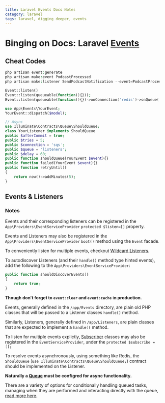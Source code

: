 ```yaml
---
title: Laravel Events Docs Notes
category: laravel
tags: laravel, digging deeper, events
---
```


# Binging on Docs: Laravel [Events](https://laravel.com/docs/8.x/events)

## Cheat Codes

```php
php artisan event:generate
php artisan make:event PodcastProcessed
php artisan make:listener SendPodcastNotification --event=PodcastProcessed
```

```php
Event::listen()
Event::listen(queueable(function(){}));
Event::listen(queueable(function(){})->onConnection('redis')->onQueue('podcasts')->delay(now()->addSeconds(10))->catch());

use App\Events\YourEvent;
YourEvent::dispatch($model);
```

```php
// Async
use Illuminate\Contracts\Queue\ShouldQueue;
class YourListener implements ShouldQueue
public $afterCommit = true;
public $tries = 5;
public $connection = 'sqs';
public $queue = 'listeners';
public $delay = 60;
public function shouldQueue(YourEvent $event){}
public function failed(YourEvent $event){}
public function retryUntil()
{
    return now()->addMinutes(5);
}
```

## Events & Listeners

### Notes

Events and their corresponding listeners can be registered in the `App\Providers\EventServiceProvider` `protected $listen=[]` property.

Events and Listeners may also be registered in the `App\Providers\EventServiceProvider` `boot()` method using the `Event` facade.

To conveniently listen for multiple events, checkout [Wildcard Listeners](https://laravel.com/docs/8.x/events#wildcard-event-listeners).

To autodiscover Listeners (and their `handle()` method type hinted events), add the following to the `App\Providers\EventServiceProvider`:

```php
public function shouldDiscoverEvents()
{
    return true;
}
```

**Though don't forget to `event:clear` and `event:cache` in production.**

Events, generally defined in the `/app/Events` directory, are plain old PHP classes that will be passed to a Listener classes `handle()` method.

Similarly, Listeners, generally defined in `/app/Listeners`, are plain classes that are expected to implement a `handle()` method.

To listen for multiple events explictly, [Subscriber](https://laravel.com/docs/8.x/events#event-subscribers) classes may also be registered in the `EventServiceProvider`, under the `protected $subscribe = [];`

To resolve events asynchronously, using something like Redis, the `ShouldQueue` (`use Illuminate\Contracts\Queue\ShouldQueue;`) contract should be implemented on the Listener.

**Naturally a [Queue](https://laravel.com/docs/8.x/queues) must be configred for async functionality.**

There are a variety of options for conditionally handling queued tasks, managing when they are performed and interacting directly with the queue, [read more here](https://laravel.com/docs/8.x/events#queued-event-listeners).


